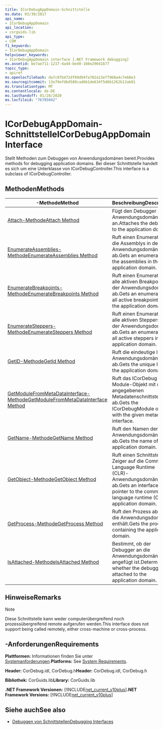 ```yaml
---
title: ICorDebugAppDomain-Schnittstelle
ms.date: 03/30/2017
api_name:
- ICorDebugAppDomain
api_location:
- corguids.lib
api_type:
- COM
f1_keywords:
- ICorDebugAppDomain
helpviewer_keywords:
- ICorDebugAppDomain interface [.NET Framework debugging]
ms.assetid: be7ae711-1217-4a44-be40-166e29641b77
topic_type:
- apiref
ms.openlocfilehash: da7c0fb472df89d94fa702a13eff968a4c7e68e3
ms.sourcegitcommit: 13e79efdbd589cad6b1de634f5d6b1262b12ab01
ms.translationtype: MT
ms.contentlocale: de-DE
ms.lasthandoff: 01/28/2020
ms.locfileid: "76785042"
---
```

# <a name="icordebugappdomain-interface"></a><span data-ttu-id="c6d90-102">ICorDebugAppDomain-Schnittstelle</span><span class="sxs-lookup"><span data-stu-id="c6d90-102">ICorDebugAppDomain Interface</span></span>

<span data-ttu-id="c6d90-103">Stellt Methoden zum Debuggen von Anwendungsdomänen bereit.</span><span class="sxs-lookup"><span data-stu-id="c6d90-103">Provides methods for debugging application domains.</span></span> <span data-ttu-id="c6d90-104">Bei dieser Schnittstelle handelt es sich um eine Unterklasse von ICorDebugController.</span><span class="sxs-lookup"><span data-stu-id="c6d90-104">This interface is a subclass of ICorDebugController.</span></span>  
  
## <a name="methods"></a><span data-ttu-id="c6d90-105">Methoden</span><span class="sxs-lookup"><span data-stu-id="c6d90-105">Methods</span></span>  
  
|<span data-ttu-id="c6d90-106">-Methode</span><span class="sxs-lookup"><span data-stu-id="c6d90-106">Method</span></span>|<span data-ttu-id="c6d90-107">Beschreibung</span><span class="sxs-lookup"><span data-stu-id="c6d90-107">Description</span></span>|  
|------------|-----------------|  
|[<span data-ttu-id="c6d90-108">Attach-Methode</span><span class="sxs-lookup"><span data-stu-id="c6d90-108">Attach Method</span></span>](icordebugappdomain-attach-method.md)|<span data-ttu-id="c6d90-109">Fügt den Debugger an die Anwendungsdomäne an.</span><span class="sxs-lookup"><span data-stu-id="c6d90-109">Attaches the debugger to the application domain.</span></span>|  
|[<span data-ttu-id="c6d90-110">EnumerateAssemblies-Methode</span><span class="sxs-lookup"><span data-stu-id="c6d90-110">EnumerateAssemblies Method</span></span>](icordebugappdomain-enumerateassemblies-method.md)|<span data-ttu-id="c6d90-111">Ruft einen Enumerator für die Assemblys in der Anwendungsdomäne ab.</span><span class="sxs-lookup"><span data-stu-id="c6d90-111">Gets an enumerator for the assemblies in the application domain.</span></span>|  
|[<span data-ttu-id="c6d90-112">EnumerateBreakpoints-Methode</span><span class="sxs-lookup"><span data-stu-id="c6d90-112">EnumerateBreakpoints Method</span></span>](icordebugappdomain-enumeratebreakpoints-method.md)|<span data-ttu-id="c6d90-113">Ruft einen Enumerator für alle aktiven Breakpoints in der Anwendungsdomäne ab.</span><span class="sxs-lookup"><span data-stu-id="c6d90-113">Gets an enumerator for all active breakpoints in the application domain.</span></span>|  
|[<span data-ttu-id="c6d90-114">EnumerateSteppers-Methode</span><span class="sxs-lookup"><span data-stu-id="c6d90-114">EnumerateSteppers Method</span></span>](icordebugappdomain-enumeratesteppers-method.md)|<span data-ttu-id="c6d90-115">Ruft einen Enumerator für alle aktiven Steppers in der Anwendungsdomäne ab.</span><span class="sxs-lookup"><span data-stu-id="c6d90-115">Gets an enumerator for all active steppers in the application domain.</span></span>|  
|[<span data-ttu-id="c6d90-116">GetID-Methode</span><span class="sxs-lookup"><span data-stu-id="c6d90-116">GetId Method</span></span>](icordebugappdomain-getid-method.md)|<span data-ttu-id="c6d90-117">Ruft die eindeutige ID der Anwendungsdomäne ab.</span><span class="sxs-lookup"><span data-stu-id="c6d90-117">Gets the unique ID of the application domain.</span></span>|  
|[<span data-ttu-id="c6d90-118">GetModuleFromMetaDataInterface-Methode</span><span class="sxs-lookup"><span data-stu-id="c6d90-118">GetModuleFromMetaDataInterface Method</span></span>](icordebugappdomain-getmodulefrommetadatainterface-method.md)|<span data-ttu-id="c6d90-119">Ruft das ICorDebug Module-Objekt mit der angegebenen Metadatenschnittstelle ab.</span><span class="sxs-lookup"><span data-stu-id="c6d90-119">Gets the ICorDebugModule object with the given metadata interface.</span></span>|  
|[<span data-ttu-id="c6d90-120">GetName-Methode</span><span class="sxs-lookup"><span data-stu-id="c6d90-120">GetName Method</span></span>](icordebugappdomain-getname-method.md)|<span data-ttu-id="c6d90-121">Ruft den Namen der Anwendungsdomäne ab.</span><span class="sxs-lookup"><span data-stu-id="c6d90-121">Gets the name of the application domain.</span></span>|  
|[<span data-ttu-id="c6d90-122">GetObject-Methode</span><span class="sxs-lookup"><span data-stu-id="c6d90-122">GetObject Method</span></span>](icordebugappdomain-getobject-method.md)|<span data-ttu-id="c6d90-123">Ruft einen Schnittstellen Zeiger auf die Common Language Runtime (CLR)-Anwendungsdomäne ab.</span><span class="sxs-lookup"><span data-stu-id="c6d90-123">Gets an interface pointer to the common language runtime (CLR) application domain.</span></span>|  
|[<span data-ttu-id="c6d90-124">GetProcess-Methode</span><span class="sxs-lookup"><span data-stu-id="c6d90-124">GetProcess Method</span></span>](icordebugappdomain-getprocess-method.md)|<span data-ttu-id="c6d90-125">Ruft den Prozess ab, der die Anwendungsdomäne enthält.</span><span class="sxs-lookup"><span data-stu-id="c6d90-125">Gets the process containing the application domain.</span></span>|  
|[<span data-ttu-id="c6d90-126">IsAttached-Methode</span><span class="sxs-lookup"><span data-stu-id="c6d90-126">IsAttached Method</span></span>](icordebugappdomain-isattached-method.md)|<span data-ttu-id="c6d90-127">Bestimmt, ob der Debugger an die Anwendungsdomäne angefügt ist.</span><span class="sxs-lookup"><span data-stu-id="c6d90-127">Determines whether the debugger is attached to the application domain.</span></span>|  
  
## <a name="remarks"></a><span data-ttu-id="c6d90-128">Hinweise</span><span class="sxs-lookup"><span data-stu-id="c6d90-128">Remarks</span></span>  
  
> [!NOTE]
> <span data-ttu-id="c6d90-129">Diese Schnittstelle kann weder computerübergreifend noch prozessübergreifend remote aufgerufen werden.</span><span class="sxs-lookup"><span data-stu-id="c6d90-129">This interface does not support being called remotely, either cross-machine or cross-process.</span></span>  
  
## <a name="requirements"></a><span data-ttu-id="c6d90-130">-Anforderungen</span><span class="sxs-lookup"><span data-stu-id="c6d90-130">Requirements</span></span>  
 <span data-ttu-id="c6d90-131">**Plattformen:** Informationen finden Sie unter [Systemanforderungen](../../../../docs/framework/get-started/system-requirements.md).</span><span class="sxs-lookup"><span data-stu-id="c6d90-131">**Platforms:** See [System Requirements](../../../../docs/framework/get-started/system-requirements.md).</span></span>  
  
 <span data-ttu-id="c6d90-132">**Header:** CorDebug.idl, CorDebug.h</span><span class="sxs-lookup"><span data-stu-id="c6d90-132">**Header:** CorDebug.idl, CorDebug.h</span></span>  
  
 <span data-ttu-id="c6d90-133">**Bibliothek:** CorGuids.lib</span><span class="sxs-lookup"><span data-stu-id="c6d90-133">**Library:** CorGuids.lib</span></span>  
  
 <span data-ttu-id="c6d90-134">**.NET Framework Versionen:** [!INCLUDE[net_current_v10plus](../../../../includes/net-current-v10plus-md.md)]</span><span class="sxs-lookup"><span data-stu-id="c6d90-134">**.NET Framework Versions:** [!INCLUDE[net_current_v10plus](../../../../includes/net-current-v10plus-md.md)]</span></span>  
  
## <a name="see-also"></a><span data-ttu-id="c6d90-135">Siehe auch</span><span class="sxs-lookup"><span data-stu-id="c6d90-135">See also</span></span>

- [<span data-ttu-id="c6d90-136">Debuggen von Schnittstellen</span><span class="sxs-lookup"><span data-stu-id="c6d90-136">Debugging Interfaces</span></span>](debugging-interfaces.md)
